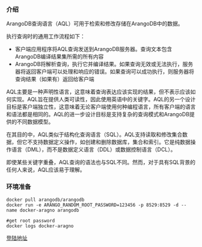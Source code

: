 ### 介绍
ArangoDB查询语言（AQL）可用于检索和修改存储在ArangoDB中的数据。

执行查询时的通用工作流程如下：

- 客户端应用程序将AQL查询发送到ArangoDB服务器。查询文本包含ArangoDB编译结果集所需的所有内容
- ArangoDB将解析查询，执行它并编译结果。如果查询无效或无法执行，服务器将返回客户端可以处理和响应的错误。如果查询可以成功执行，则服务器将查询结果（如果有）返回给客户端

AQL主要是一种声明性语言，这意味着查询表达应该实现的结果，但不表示应该如何实现。AQL旨在提供人类可读性，因此使用英语中的关键字。AQL的另一个设计目标是客户端独立性，这意味着无论客户端使用何种编程语言，所有客户端的语言和语法都是相同的。AQL的进一步设计目标是支持复杂的查询模式和ArangoDB提供的不同数据模型。

在其目的中，AQL类似于结构化查询语言（SQL）。AQL支持读取和修改集合数据，但它不支持数据定义操作，如创建和删除数据库，集合和索引。它是纯数据操作语言（DML），而不是数据定义语言（DDL）或数据控制语言（DCL）。

即使某些关键字重叠，AQL查询的语法也与SQL不同。然而，对于具有SQL背景的任何人来说，AQL应该易于理解。

### 环境准备
    docker pull arangodb/arangodb
    docker run -e ARANGO_RANDOM_ROOT_PASSWORD=123456 -p 8529:8529 -d --name docker-aragno arangodb

    #get root password
    docker logs docker-aragno
    
[登陆地址](http://localhost:8529/_db/_system/_admin/aardvark/index.html#login)